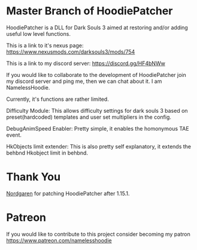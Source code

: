 # Master Branch of HoodiePatcher
HoodiePatcher is a DLL for Dark Souls 3 aimed at restoring and/or adding useful low level functions.

This is a link to it's nexus page: https://www.nexusmods.com/darksouls3/mods/754

This is a link to my discord server: https://discord.gg/HF4bNWw

If you would like to collaborate to the development of HoodiePatcher join my discord server and ping me, then we can chat about it. I am NamelessHoodie.

Currently, it's functions are rather limited.

Difficulty Module:
This allows difficulty settings for dark souls 3 based on preset(hardcoded) templates and user set multipliers in the config.

DebugAnimSpeed Enabler:
Pretty simple, it enables the homonymous TAE event.

HkObjects limit extender:
This is also pretty self explanatory, it extends the behbnd Hkobject limit in behbnd.

# Thank You
[Nordgaren](https://github.com/Nordgaren) for patching HoodiePatcher after 1.15.1.  

# Patreon
If you would like to contribute to this project consider becoming my patron
https://www.patreon.com/namelesshoodie

